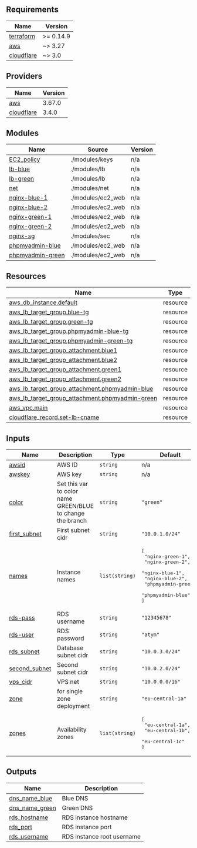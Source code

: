 <!-- BEGIN_TF_DOCS -->
## Requirements

| Name | Version |
|------|---------|
| <a name="requirement_terraform"></a> [terraform](#requirement\_terraform) | >= 0.14.9 |
| <a name="requirement_aws"></a> [aws](#requirement\_aws) | ~> 3.27 |
| <a name="requirement_cloudflare"></a> [cloudflare](#requirement\_cloudflare) | ~> 3.0 |

## Providers

| Name | Version |
|------|---------|
| <a name="provider_aws"></a> [aws](#provider\_aws) | 3.67.0 |
| <a name="provider_cloudflare"></a> [cloudflare](#provider\_cloudflare) | 3.4.0 |

## Modules

| Name | Source | Version |
|------|--------|---------|
| <a name="module_EC2_policy"></a> [EC2\_policy](#module\_EC2\_policy) | ./modules/keys | n/a |
| <a name="module_lb-blue"></a> [lb-blue](#module\_lb-blue) | ./modules/lb | n/a |
| <a name="module_lb-green"></a> [lb-green](#module\_lb-green) | ./modules/lb | n/a |
| <a name="module_net"></a> [net](#module\_net) | ./modules/net | n/a |
| <a name="module_nginx-blue-1"></a> [nginx-blue-1](#module\_nginx-blue-1) | ./modules/ec2_web | n/a |
| <a name="module_nginx-blue-2"></a> [nginx-blue-2](#module\_nginx-blue-2) | ./modules/ec2_web | n/a |
| <a name="module_nginx-green-1"></a> [nginx-green-1](#module\_nginx-green-1) | ./modules/ec2_web | n/a |
| <a name="module_nginx-green-2"></a> [nginx-green-2](#module\_nginx-green-2) | ./modules/ec2_web | n/a |
| <a name="module_nginx-sg"></a> [nginx-sg](#module\_nginx-sg) | ./modules/sec | n/a |
| <a name="module_phpmyadmin-blue"></a> [phpmyadmin-blue](#module\_phpmyadmin-blue) | ./modules/ec2_web | n/a |
| <a name="module_phpmyadmin-green"></a> [phpmyadmin-green](#module\_phpmyadmin-green) | ./modules/ec2_web | n/a |

## Resources

| Name | Type |
|------|------|
| [aws_db_instance.default](https://registry.terraform.io/providers/hashicorp/aws/latest/docs/resources/db_instance) | resource |
| [aws_lb_target_group.blue-tg](https://registry.terraform.io/providers/hashicorp/aws/latest/docs/resources/lb_target_group) | resource |
| [aws_lb_target_group.green-tg](https://registry.terraform.io/providers/hashicorp/aws/latest/docs/resources/lb_target_group) | resource |
| [aws_lb_target_group.phpmyadmin-blue-tg](https://registry.terraform.io/providers/hashicorp/aws/latest/docs/resources/lb_target_group) | resource |
| [aws_lb_target_group.phpmyadmin-green-tg](https://registry.terraform.io/providers/hashicorp/aws/latest/docs/resources/lb_target_group) | resource |
| [aws_lb_target_group_attachment.blue1](https://registry.terraform.io/providers/hashicorp/aws/latest/docs/resources/lb_target_group_attachment) | resource |
| [aws_lb_target_group_attachment.blue2](https://registry.terraform.io/providers/hashicorp/aws/latest/docs/resources/lb_target_group_attachment) | resource |
| [aws_lb_target_group_attachment.green1](https://registry.terraform.io/providers/hashicorp/aws/latest/docs/resources/lb_target_group_attachment) | resource |
| [aws_lb_target_group_attachment.green2](https://registry.terraform.io/providers/hashicorp/aws/latest/docs/resources/lb_target_group_attachment) | resource |
| [aws_lb_target_group_attachment.phpmyadmin-blue](https://registry.terraform.io/providers/hashicorp/aws/latest/docs/resources/lb_target_group_attachment) | resource |
| [aws_lb_target_group_attachment.phpmyadmin-green](https://registry.terraform.io/providers/hashicorp/aws/latest/docs/resources/lb_target_group_attachment) | resource |
| [aws_vpc.main](https://registry.terraform.io/providers/hashicorp/aws/latest/docs/resources/vpc) | resource |
| [cloudflare_record.set-lb-cname](https://registry.terraform.io/providers/cloudflare/cloudflare/latest/docs/resources/record) | resource |

## Inputs

| Name | Description | Type | Default | Required |
|------|-------------|------|---------|:--------:|
| <a name="input_awsid"></a> [awsid](#input\_awsid) | AWS ID | `string` | n/a | yes |
| <a name="input_awskey"></a> [awskey](#input\_awskey) | AWS key | `string` | n/a | yes |
| <a name="input_color"></a> [color](#input\_color) | Set this var to color name GREEN/BLUE to change the branch | `string` | `"green"` | no |
| <a name="input_first_subnet"></a> [first\_subnet](#input\_first\_subnet) | First subnet cidr | `string` | `"10.0.1.0/24"` | no |
| <a name="input_names"></a> [names](#input\_names) | Instance names | `list(string)` | <pre>[<br>  "nginx-green-1",<br>  "nginx-green-2",<br>  "nginx-blue-1",<br>  "nginx-blue-2",<br>  "phpmyadmin-green",<br>  "phpmyadmin-blue"<br>]</pre> | no |
| <a name="input_rds-pass"></a> [rds-pass](#input\_rds-pass) | RDS username | `string` | `"12345678"` | no |
| <a name="input_rds-user"></a> [rds-user](#input\_rds-user) | RDS password | `string` | `"atym"` | no |
| <a name="input_rds_subnet"></a> [rds\_subnet](#input\_rds\_subnet) | Database subnet cidr | `string` | `"10.0.3.0/24"` | no |
| <a name="input_second_subnet"></a> [second\_subnet](#input\_second\_subnet) | Second subnet cidr | `string` | `"10.0.2.0/24"` | no |
| <a name="input_vps_cidr"></a> [vps\_cidr](#input\_vps\_cidr) | VPS net | `string` | `"10.0.0.0/16"` | no |
| <a name="input_zone"></a> [zone](#input\_zone) | for single zone deployment | `string` | `"eu-central-1a"` | no |
| <a name="input_zones"></a> [zones](#input\_zones) | Availability zones | `list(string)` | <pre>[<br>  "eu-central-1a",<br>  "eu-central-1b",<br>  "eu-central-1c"<br>]</pre> | no |

## Outputs

| Name | Description |
|------|-------------|
| <a name="output_dns_name_blue"></a> [dns\_name\_blue](#output\_dns\_name\_blue) | Blue DNS |
| <a name="output_dns_name_green"></a> [dns\_name\_green](#output\_dns\_name\_green) | Green DNS |
| <a name="output_rds_hostname"></a> [rds\_hostname](#output\_rds\_hostname) | RDS instance hostname |
| <a name="output_rds_port"></a> [rds\_port](#output\_rds\_port) | RDS instance port |
| <a name="output_rds_username"></a> [rds\_username](#output\_rds\_username) | RDS instance root username |
<!-- END_TF_DOCS -->
